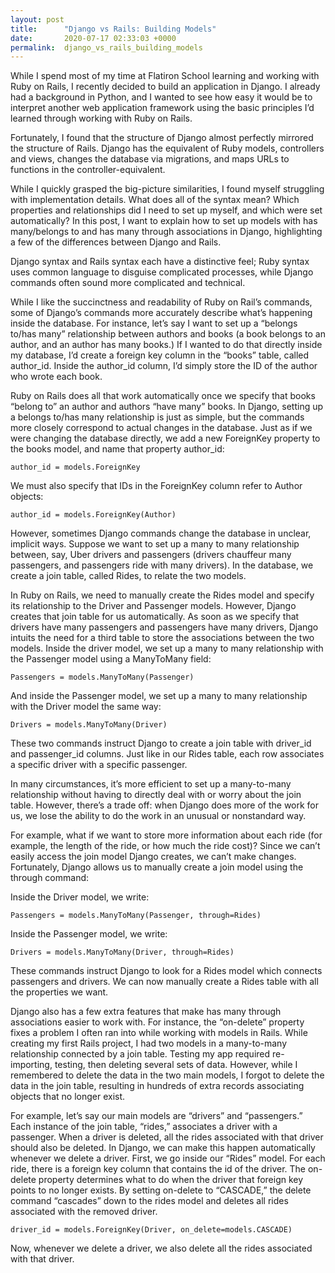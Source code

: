 ```yaml
---
layout: post
title:      "Django vs Rails: Building Models"
date:       2020-07-17 02:33:03 +0000
permalink:  django_vs_rails_building_models
---
```



While I spend most of my time at Flatiron School learning and working with Ruby on Rails, I recently decided to build an application in Django. I already had a background in Python, and I wanted to see how easy it would be to interpret another web application framework using the basic principles I’d learned through working with Ruby on Rails. 

Fortunately, I found that the structure of Django almost perfectly mirrored the structure of Rails. Django has the equivalent of Ruby models, controllers and views, changes the database via migrations, and maps URLs to functions in the controller-equivalent. 

While I quickly grasped the big-picture similarities, I found myself struggling with implementation details. What does all of the syntax mean? Which properties and relationships did I need to set up myself, and which were set automatically? In this post, I want to explain how to set up models with has many/belongs to and has many through associations in Django, highlighting a few of the differences between Django and Rails.

Django syntax and Rails syntax each have a distinctive feel; Ruby syntax uses common language to disguise complicated processes, while Django commands often sound more complicated and technical. 

While I like the succinctness and readability of Ruby on Rail’s commands, some of Django’s commands more accurately describe what’s happening inside the database. For instance, let’s say I want to set up a “belongs to/has many” relationship between authors and books (a book belongs to an author, and an author has many books.) If I wanted to do that directly inside my database, I’d create a foreign key column in the “books” table, called author_id. Inside the author_id column, I’d simply store the ID of the author who wrote each book. 

Ruby on Rails does all that work automatically once we specify that books “belong to” an author and authors “have many” books. In Django, setting up a belongs to/has many relationship is just as simple, but the commands more closely correspond to actual changes in the database. Just as if we were changing the database directly, we add a new ForeignKey property to the books model, and name that property author_id:

```
author_id = models.ForeignKey
```

We must also specify that IDs in the ForeignKey column refer to Author objects:

```
author_id = models.ForeignKey(Author)
```

However, sometimes Django commands change the database in unclear, implicit ways. Suppose we want to set up a many to many relationship between, say, Uber drivers and passengers (drivers chauffeur many passengers, and passengers ride with many drivers). In the database, we create a join table, called Rides, to relate the two models.

In Ruby on Rails, we need to manually create the Rides model and specify its relationship to the Driver and Passenger models. However, Django creates that join table for us automatically. As soon as we specify that drivers have many passengers and passengers have many drivers, Django intuits the need for a third table to store the associations between the two models. Inside the driver model, we set up a many to many relationship with the Passenger model using a ManyToMany field:

```
Passengers = models.ManyToMany(Passenger)
```

And inside the Passenger model, we set up a many to many relationship with the Driver model the same way: 

```
Drivers = models.ManyToMany(Driver)
```

These two commands instruct Django to create a join table with driver_id and passenger_id columns. Just like in our Rides table, each row associates a specific driver with a specific passenger.

In many circumstances, it’s more efficient to set up a many-to-many relationship without having to directly deal with or worry about the join table. However, there’s a trade off: when Django does more of the work for us, we lose the ability to do the work in an unusual or nonstandard way.

For example, what if we want to store more information about each ride (for example, the length of the ride, or how much the ride cost)? Since we can’t easily access the join model Django creates, we can’t make changes. Fortunately, Django allows us to manually create a join model using the through command: 

Inside the Driver model, we write:

```
Passengers = models.ManyToMany(Passenger, through=Rides)
```

Inside the Passenger model, we write: 

```
Drivers = models.ManyToMany(Driver, through=Rides)
```

These commands instruct Django to look for a Rides model which connects passengers and drivers. We can now manually create a Rides table with all the properties we want. 

Django also has a few extra features that make has many through associations easier to work with. For instance, the “on-delete” property fixes a problem I often ran into while working with models in Rails. While creating my first Rails project, I had two models in a many-to-many relationship connected by a join table. Testing my app required re-importing, testing, then deleting several sets of data. However, while I remembered to delete the data in the two main models, I forgot to delete the data in the join table, resulting in hundreds of extra records associating objects that no longer exist. 

For example, let’s say our main models are “drivers” and “passengers.” Each instance of the join table, “rides,” associates a driver with a passenger. When a driver is deleted, all the rides associated with that driver should also be deleted. In Django, we can make this happen automatically whenever we delete a driver. First, we go inside our “Rides” model. For each ride, there is a foreign key column that contains the id of the driver. The on-delete property determines what to do when the driver that foreign key points to no longer exists. By setting on-delete to “CASCADE,” the delete command “cascades” down to the rides model and deletes all rides associated with the removed driver.

```
driver_id = models.ForeignKey(Driver, on_delete=models.CASCADE)
```

Now, whenever we delete a driver, we also delete all the rides associated with that driver.



